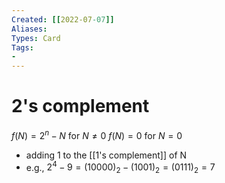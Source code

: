 ```yaml
---
Created: [[2022-07-07]]
Aliases: 
Types: Card
Tags: 
- 
---
```

# 2's complement
$f(N)=2^n-N\text{ for }N\neq 0$ 
$f(N)=0\text{ for }N=0$
- adding 1 to the [[1's complement]] of N
- e.g., $2^4-9=(10000)_2-(1001)_2=(0111)_2=7$
